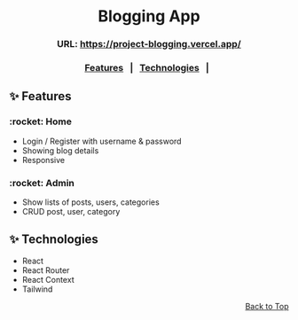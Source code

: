 <h1 align="center">Blogging App</h1>

<h3 align="center">URL: <a href="https://project-blogging.vercel.app/" target="_blank">https://project-blogging.vercel.app/</a></h3>

<h3 align="center">
  <a href="#sparkles-features">Features</a> &#xa0; | &#xa0;
  <a href="#sparkles-technologies">Technologies</a> &#xa0; | &#xa0;
</h3>

## :sparkles: Features

<h3>:rocket: Home</h3>

- Login / Register with username & password
- Showing blog details
- Responsive

<h3>:rocket: Admin</h3>

- Show lists of posts, users, categories
- CRUD post, user, category

## :sparkles: Technologies

- React
- React Router
- React Context
- Tailwind

<p align="right">
<a href="#top">Back to Top</a>
</p>
